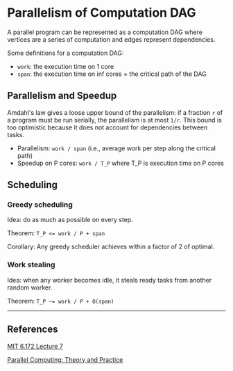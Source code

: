# Parallelism of Computation DAG

A parallel program can be represented as a computation DAG where vertices are a series of computation and edges represent dependencies.

Some definitions for a computation DAG:
- `work`: the execution time on 1 core 
- `span`: the execution time on inf cores = the critical path of the DAG

## Parallelism and Speedup

Amdahl's law gives a loose upper bound of the parallelism: if a fraction `r` of a program must be run serially, the parallelism is at most `1/r`. This bound is too optimistic because it does not account for dependencies between tasks.

- Parallelism: `work / span` (i.e., average work per step along the critical path)
- Speedup on P cores: `work / T_P` where T_P is execution time on P cores

## Scheduling

### Greedy scheduling
Idea: do as much as possible on every step.

Theorem: `T_P <= work / P + span`

Corollary: Any greedy scheduler achieves within a factor of 2 of optimal.

### Work stealing
Idea: when any worker becomes idle, it steals ready tasks from another random worker.

Theorem: `T_P ~= work / P + O(span)`

---
## References

[MIT 6.172 Lecture 7](https://ocw.mit.edu/courses/electrical-engineering-and-computer-science/6-172-performance-engineering-of-software-systems-fall-2018/index.htm)

[Parallel Computing: Theory and Practice](http://www.cs.cmu.edu/afs/cs/academic/class/15210-f15/www/tapp.html)
